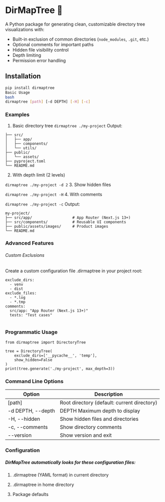 # DirMapTree 🌳

A Python package for generating clean, customizable directory tree visualizations with:
- Built-in exclusion of common directories (`node_modules`, `.git`, etc.)
- Optional comments for important paths
- Hidden file visibility control
- Depth limiting
- Permission error handling

## Installation

```bash
pip install dirmaptree
Basic Usage
bash
dirmaptree [path] [-d DEPTH] [-H] [-c]
```
### Examples

1. Basic directory tree
```dirmaptree ./my-project```
Output:

```my-project/
├── src/
│   ├── app/
│   ├── components/
│   └── utils/
├── public/
│   └── assets/
├── pyproject.toml
└── README.md
```
2. With depth limit (2 levels)

```dirmaptree ./my-project -d 2```
3. Show hidden files

```dirmaptree ./my-project -H```
4. With comments

```dirmaptree ./my-project -c```
Output:
```
my-project/
├── src/app/                  # App Router (Next.js 13+)
├── src/components/           # Reusable UI components
├── public/assets/images/     # Product images
└── README.md
```
### Advanced Features

###### Custom Exclusions
Create a custom configuration file .dirmaptree in your project root:

```
exclude_dirs:
  - venv
  - dist
exclude_files:
  - *.log
  - *.tmp
comments:
  src/app: "App Router (Next.js 13+)"
  tests: "Test cases"
  
 ```
### Programmatic Usage

```
from dirmaptree import DirectoryTree

tree = DirectoryTree(
    exclude_dirs=['__pycache__', 'temp'],
    show_hidden=False
)
print(tree.generate('./my-project', max_depth=3))
```
### Command Line Options
|Option|	Description|
|------|---------------|
|[path] |	Root directory (default: current directory)|
| -d DEPTH, --depth | DEPTH	Maximum depth to display |
| -H, --hidden |	Show hidden files and directories |
| -c, --comments |	Show directory comments |
| --version	| Show version and exit |

### Configuration

##### DirMapTree automatically looks for these configuration files:

1. .dirmaptree (YAML format) in current directory

2. .dirmaptree in home directory

3. Package defaults